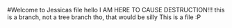#Welcome to Jessicas file
hello
I AM HERE TO CAUSE DESTRUCTION!!!
this is a branch, not a tree branch tho, that would be silly
This is a file
:P
